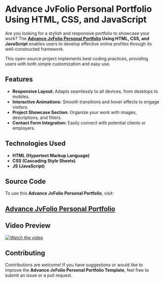 # Advance JvFolio Personal Portfolio Using HTML, CSS, and JavaScript

Are you looking for a stylish and responsive portfolio to showcase your work? The **<a href="https://jvcodes.com/advance-jvfolio-personal-portfolio-template/">Advance JvFolio Personal Portfolio</a> Using HTML, CSS, and JavaScript** enables users to develop effective online profiles through its well-constructed framework.

This open-source project implements best coding practices, providing users with both simple customization and easy use.

## Features
- **Responsive Layout:** Adapts seamlessly to all devices, from desktops to mobiles.
- **Interactive Animations:** Smooth transitions and hover effects to engage visitors.
- **Project Showcase Section:** Organize your work with images, descriptions, and filters.
- **Contact Form Integration:** Easily connect with potential clients or employers.

## Technologies Used
- **HTML (Hypertext Markup Language)**
- **CSS (Cascading Style Sheets)**
- **JS (JavaScript)**

## Source Code

To use this **Advance JvFolio Personal Portfolio**, visit:

## <a href="https://jvcodes.com/advance-jvfolio-personal-portfolio-template/">Advance JvFolio Personal Portfolio</a>

## Video Preview

[![Watch the video](https://img.youtube.com/vi/toVa8B-7O90/0.jpg)](https://www.youtube.com/watch?v=toVa8B-7O90)

## Contributing

Contributions are welcome! If you have suggestions or would like to improve the **Advance JvFolio Personal Portfolio Template**, feel free to submit an issue or a pull request.
